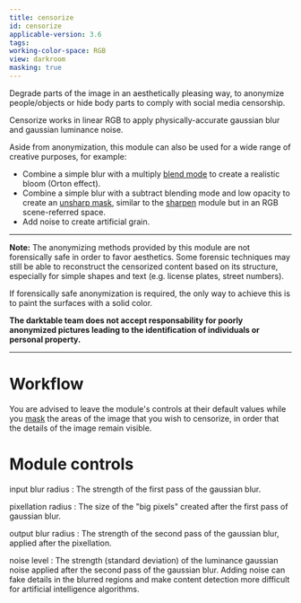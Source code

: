 ```yaml
---
title: censorize
id: censorize
applicable-version: 3.6
tags:
working-color-space: RGB
view: darkroom
masking: true
---
```


Degrade parts of the image in an aesthetically pleasing way, to anonymize people/objects or hide body parts to comply with social media censorship.

Censorize works in linear RGB to apply physically-accurate gaussian blur and gaussian luminance noise.

Aside from anonymization, this module can also be used for a wide range of creative purposes, for example:

- Combine a simple blur with a multiply [blend mode](../../darkroom/masking-and-blending/blend-modes/) to create a realistic bloom (Orton effect).
- Combine a simple blur with a subtract blending mode and low opacity to create an [unsharp mask](https://en.wikipedia.org/wiki/Unsharp_masking), similar to the [sharpen](../module-reference/processing-modules/sharpen.md) module but in an RGB scene-referred space.
- Add noise to create artificial grain.

---

**Note:** The anonymizing methods provided by this module are not forensically safe in order to favor aesthetics. Some forensic techniques may still be able to reconstruct the censorized content based on its structure, especially for simple shapes and text (e.g. license plates, street numbers).

If forensically safe anonymization is required, the only way to achieve this is to paint the surfaces with a solid color. 

**The darktable team does not accept responsability for poorly anonymized pictures leading to the identification of individuals or personal property.**

---

# Workflow

You are advised to leave the module's controls at their default values while you [mask](../../darkroom/masking-and-blending/masks/drawn/) the areas of the image that you wish to censorize, in order that the details of the image remain visible.

# Module controls

input blur radius
: The strength of the first pass of the gaussian blur.

pixellation radius
: The size of the "big pixels" created after the first pass of gaussian blur.

output blur radius
: The strength of the second pass of the gaussian blur, applied after the pixellation.

noise level
: The strength (standard deviation) of the luminance gaussian noise applied after the second pass of the gaussian blur. Adding noise can fake details in the blurred regions and make content detection more difficult for artificial intelligence algorithms.

